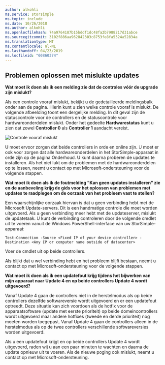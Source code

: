 ```yaml
---
author: alkohli
ms.service: storsimple
ms.topic: include
ms.date: 10/26/2018
ms.author: alkohli
ms.openlocfilehash: 74a9764187b15bddf1dc48fa2b7988217d31abce
ms.sourcegitcommit: 3102f886aa962842303c8753fe8fa5324a52834a
ms.translationtype: MT
ms.contentlocale: nl-NL
ms.lasthandoff: 04/23/2019
ms.locfileid: "60860374"
---
```

## <a name="troubleshooting-update-failures"></a>Problemen oplossen met mislukte updates
**Wat moet ik doen als ik een melding zie dat de controles vóór de upgrade zijn mislukt?**

Als een controle vooraf mislukt, bekijkt u de gedetailleerde meldingsbalk onder aan de pagina. Hierin kunt u zien welke controle vooraf is mislukt. De volgende afbeelding toont een dergelijke melding. In dit geval zijn de statuscontrole voor de controllers en de statuscontrole voor hardwareonderdelen mislukt. Onder het gedeelte **Hardwarestatus** kunt u zien dat zowel **Controller 0** als **Controller 1** aandacht vereist.

  ![Controle vooraf mislukt](./media/storsimple-install-troubleshooting/HCS_PreUpdateCheckFailed-include.png)

U moet ervoor zorgen dat beide controllers in orde en online zijn. U moet er ook voor zorgen dat alle hardwareonderdelen in het StorSimple-apparaat in orde zijn op de pagina Onderhoud. U kunt daarna proberen de updates te installeren. Als het niet lukt om de problemen met de hardwareonderdelen op te lossen, neemt u contact op met Microsoft-ondersteuning voor de volgende stappen.

**Wat moet ik doen als ik de foutmelding "Kan geen updates installeren" zie en de aanbeveling krijg de gids voor het oplossen van problemen met updates te raadplegen om de oorzaak van het probleem vast te stellen?**

Een waarschijnlijke oorzaak hiervan is dat u geen verbinding hebt met de Microsoft Update-servers. Dit is een handmatige controle die moet worden uitgevoerd. Als u geen verbinding meer hebt met de updateserver, mislukt de updatetaak. U kunt de verbinding controleren door de volgende cmdlet uit te voeren vanuit de Windows PowerShell-interface van uw StorSimple-apparaat:

 `Test-Connection -Source <Fixed IP of your device controller> -Destination <Any IP or computer name outside of datacenter>`

Voer de cmdlet uit op beide controllers.

Als blijkt dat u wel verbinding hebt en het probleem blijft bestaan, neemt u contact op met Microsoft-ondersteuning voor de volgende stappen.

**Wat moet ik doen als ik een updatefout krijg tijdens het bijwerken van mijn apparaat naar Update 4 en op beide controllers Update 4 wordt uitgevoerd?**

Vanaf Update 4 gaan de controllers niet in de herstelmodus als op beide controllers dezelfde softwareversie wordt uitgevoerd en er een updatefout optreedt. Deze situatie kan zich voordoen als de hotfix voor de apparaatsoftware (update met eerste prioriteit) op beide domeincontrollers wordt uitgevoerd maar andere hotfixes (tweede en derde prioriteit) nog moeten worden toegepast. Vanaf Update 4 gaan de controllers alleen in de herstelmodus als op de twee controllers verschillende softwareversies worden uitgevoerd. 

Als u een updatefout krijgt en op beide controllers Update 4 wordt uitgevoerd, raden wij u aan een paar minuten te wachten en daarna de update opnieuw uit te voeren. Als de nieuwe poging ook mislukt, neemt u contact op met Microsoft-ondersteuning.
